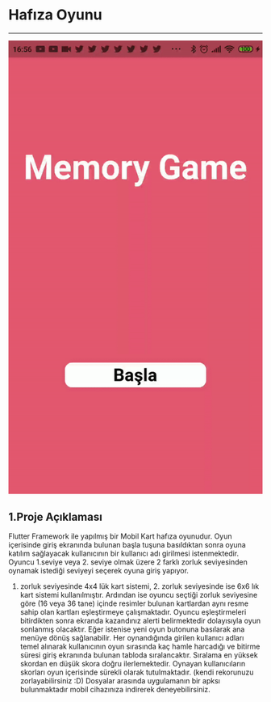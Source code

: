 # Hafıza Oyunu

---

![Memory Game Thumbnail](memory_game.gif)

## 1.Proje Açıklaması
Flutter Framework ile yapılmış bir Mobil Kart hafıza oyunudur.
Oyun içerisinde giriş ekranında bulunan başla tuşuna basıldıktan sonra oyuna katılım sağlayacak kullanıcının bir kullanıcı adı girilmesi istenmektedir.
Oyuncu 1.seviye veya 2. seviye olmak üzere 2 farklı zorluk seviyesinden oynamak istediği seviyeyi seçerek oyuna giriş yapıyor.
1. zorluk seviyesinde 4x4 lük kart sistemi, 2. zorluk seviyesinde ise 6x6 lık kart sistemi kullanılmıştır.
Ardından ise oyuncu seçtiği zorluk seviyesine göre (16 veya 36 tane) içinde resimler bulunan kartlardan aynı resme sahip olan kartları eşleştirmeye çalışmaktadır.
Oyuncu eşleştirmeleri bitirdikten sonra ekranda kazandınız alerti belirmektedir dolayısıyla oyun sonlanmış olacaktır.
Eğer istenise yeni oyun butonuna basılarak ana menüye dönüş sağlanabilir.
Her oynandığında girilen kullanıcı adları temel alınarak kullanıcının oyun sırasında kaç hamle harcadığı ve bitirme süresi giriş ekranında bulunan tabloda sıralancaktır.
Sıralama en yüksek skordan en düşük skora doğru ilerlemektedir.
Oynayan kullanıcıların skorları oyun içerisinde sürekli olarak tutulmaktadır. (kendi rekorunuzu zorlayabilirsiniz :D)
Dosyalar arasında uygulamanın bir apksı bulunmaktadır mobil cihazınıza indirerek deneyebilirsiniz.
